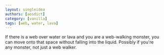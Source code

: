 ```yaml
---
layout: singleidea
authors: [aosdict]
category: [vanilla]
tags: [web, water, lava]
---
```

If there is a web over water or lava and you are a web-walking monster, you can move onto that space without falling into the liquid. Possibly if you're any monster, not just a web walker.
